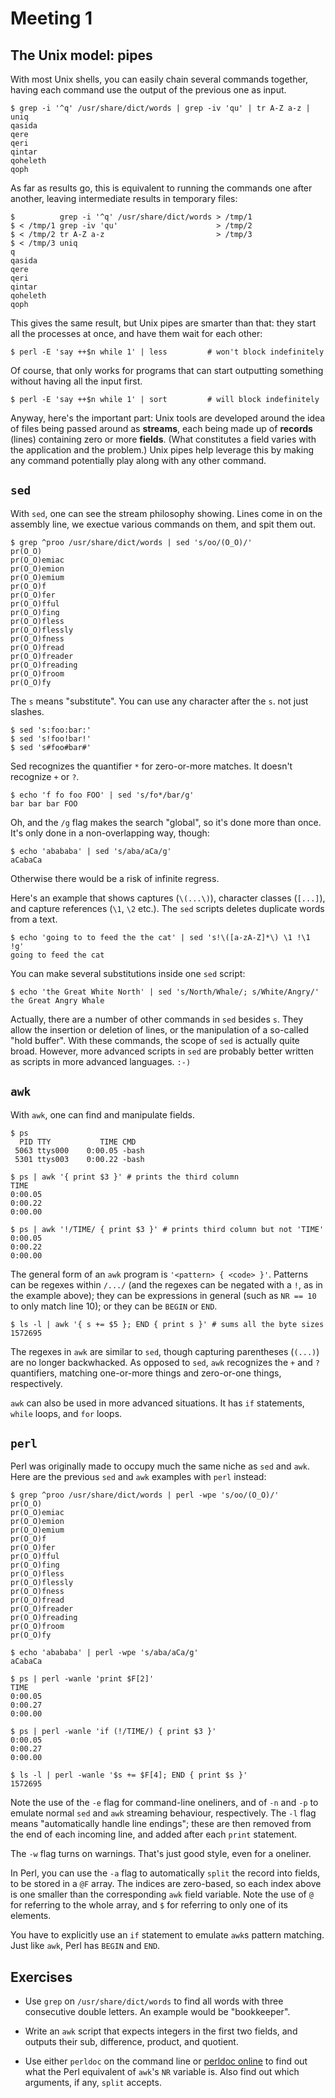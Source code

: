 # Meeting 1

## The Unix model: pipes

With most Unix shells, you can easily chain several commands together, having
each command use the output of the previous one as input.

    $ grep -i '^q' /usr/share/dict/words | grep -iv 'qu' | tr A-Z a-z | uniq
    qasida
    qere
    qeri
    qintar
    qoheleth
    qoph

As far as results go, this is equivalent to running the commands one after
another, leaving intermediate results in temporary files:

    $          grep -i '^q' /usr/share/dict/words > /tmp/1
    $ < /tmp/1 grep -iv 'qu'                      > /tmp/2
    $ < /tmp/2 tr A-Z a-z                         > /tmp/3
    $ < /tmp/3 uniq
    q
    qasida
    qere
    qeri
    qintar
    qoheleth
    qoph

This gives the same result, but Unix pipes are smarter than that: they start
all the processes at once, and have them wait for each other:

    $ perl -E 'say ++$n while 1' | less         # won't block indefinitely

Of course, that only works for programs that can start outputting something
without having all the input first.

    $ perl -E 'say ++$n while 1' | sort         # will block indefinitely

Anyway, here's the important part: Unix tools are developed around the idea
of files being passed around as **streams**, each being made up of **records**
(lines) containing zero or more **fields**. (What constitutes a field varies
with the application and the problem.) Unix pipes help leverage this by
making any command potentially play along with any other command.

## `sed`

With `sed`, one can see the stream philosophy showing. Lines come in on the
assembly line, we exectue various commands on them, and spit them out.

    $ grep ^proo /usr/share/dict/words | sed 's/oo/(O_O)/'
    pr(O_O)
    pr(O_O)emiac
    pr(O_O)emion
    pr(O_O)emium
    pr(O_O)f
    pr(O_O)fer
    pr(O_O)fful
    pr(O_O)fing
    pr(O_O)fless
    pr(O_O)flessly
    pr(O_O)fness
    pr(O_O)fread
    pr(O_O)freader
    pr(O_O)freading
    pr(O_O)froom
    pr(O_O)fy

The `s` means "substitute". You can use any character after the `s`. not just
slashes.

    $ sed 's:foo:bar:'
    $ sed 's!foo!bar!'
    $ sed 's#foo#bar#'

Sed recognizes the quantifier `*` for zero-or-more matches. It doesn't
recognize `+` or `?`.

    $ echo 'f fo foo FOO' | sed 's/fo*/bar/g'
    bar bar bar FOO

Oh, and the `/g` flag makes the search "global", so it's done more than once.
It's only done in a non-overlapping way, though:

    $ echo 'abababa' | sed 's/aba/aCa/g'
    aCabaCa

Otherwise there would be a risk of infinite regress.

Here's an example that shows captures (`\(...\)`), character classes (`[...]`),
and capture references (`\1`, `\2` etc.). The `sed` scripts deletes duplicate
words from a text.

    $ echo 'going to to feed the the cat' | sed 's!\([a-zA-Z]*\) \1 !\1 !g'
    going to feed the cat

You can make several substitutions inside one `sed` script:

    $ echo 'the Great White North' | sed 's/North/Whale/; s/White/Angry/'
    the Great Angry Whale

Actually, there are a number of other commands in `sed` besides `s`. They
allow the insertion or deletion of lines, or the manipulation of a so-called
"hold buffer". With these commands, the scope of `sed` is actually quite
broad. However, more advanced scripts in `sed` are probably better written
as scripts in more advanced languages. `:-)`

## `awk`

With `awk`, one can find and manipulate fields.

    $ ps
      PID TTY           TIME CMD
     5063 ttys000    0:00.05 -bash
     5301 ttys003    0:00.22 -bash
    
    $ ps | awk '{ print $3 }' # prints the third column
    TIME
    0:00.05
    0:00.22
    0:00.00

    $ ps | awk '!/TIME/ { print $3 }' # prints third column but not 'TIME'
    0:00.05
    0:00.22
    0:00.00

The general form of an `awk` program is `'<pattern> { <code> }'`. Patterns
can be regexes within `/.../` (and the regexes can be negated with a `!`, as
in the example above); they can be expressions in general (such as `NR == 10`
to only match line 10); or they can be `BEGIN` or `END`.

    $ ls -l | awk '{ s += $5 }; END { print s }' # sums all the byte sizes
    1572695

The regexes in `awk` are similar to `sed`, though capturing parentheses
(`(...)`) are no longer backwhacked. As opposed to `sed`, `awk` recognizes the
`+` and `?` quantifiers, matching one-or-more things and zero-or-one things,
respectively.

`awk` can also be used in more advanced situations. It has `if` statements,
`while` loops, and `for` loops.

## `perl`

Perl was originally made to occupy much the same niche as `sed` and `awk`.
Here are the previous `sed` and `awk` examples with `perl` instead:

    $ grep ^proo /usr/share/dict/words | perl -wpe 's/oo/(O_O)/'
    pr(O_O)
    pr(O_O)emiac
    pr(O_O)emion
    pr(O_O)emium
    pr(O_O)f
    pr(O_O)fer
    pr(O_O)fful
    pr(O_O)fing
    pr(O_O)fless
    pr(O_O)flessly
    pr(O_O)fness
    pr(O_O)fread
    pr(O_O)freader
    pr(O_O)freading
    pr(O_O)froom
    pr(O_O)fy

    $ echo 'abababa' | perl -wpe 's/aba/aCa/g'
    aCabaCa

    $ ps | perl -wanle 'print $F[2]'
    TIME
    0:00.05
    0:00.27
    0:00.00

    $ ps | perl -wanle 'if (!/TIME/) { print $3 }'
    0:00.05
    0:00.27
    0:00.00

    $ ls -l | perl -wanle '$s += $F[4]; END { print $s }'
    1572695

Note the use of the `-e` flag for command-line oneliners, and of `-n` and
`-p` to emulate normal `sed` and `awk` streaming behaviour, respectively.
The `-l` flag means "automatically handle line endings"; these are then
removed from the end of each incoming line, and added after each `print`
statement.

The `-w` flag turns on warnings. That's just good style, even for a oneliner.

In Perl, you can use the `-a` flag to automatically `split` the record into
fields, to be stored in a `@F` array. The indices are zero-based, so each index
above is one smaller than the corresponding `awk` field variable. Note the use
of `@` for referring to the whole array, and `$` for referring to only one of
its elements.

You have to explicitly use an `if` statement to emulate `awk`s pattern
matching. Just like `awk`, Perl has `BEGIN` and `END`.

## Exercises

* Use `grep` on `/usr/share/dict/words` to find all words with three
  consecutive double letters. An example would be "bookkeeper".

* Write an `awk` script that expects integers in the first two fields, and
  outputs their sub, difference, product, and quotient.

* Use either `perldoc` on the command line or
  [perldoc online](http://perldoc.perl.org/) to find out what the Perl
  equivalent of `awk`'s `NR` variable is. Also find out which arguments,
  if any, `split` accepts.

